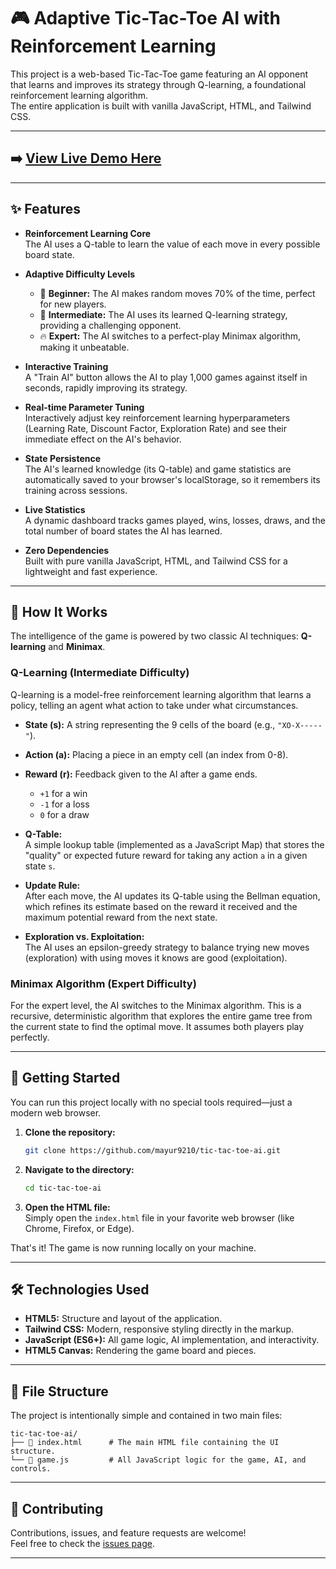 # 🎮 Adaptive Tic-Tac-Toe AI with Reinforcement Learning

This project is a web-based Tic-Tac-Toe game featuring an AI opponent that learns and improves its strategy through Q-learning, a foundational reinforcement learning algorithm.  
The entire application is built with vanilla JavaScript, HTML, and Tailwind CSS.

---

## ➡️ [View Live Demo Here](https://mayur9210.github.io/tic-tac-toe-ai/)

---

## ✨ Features

- **Reinforcement Learning Core**  
  The AI uses a Q-table to learn the value of each move in every possible board state.

- **Adaptive Difficulty Levels**
  - 🌱 **Beginner:** The AI makes random moves 70% of the time, perfect for new players.
  - 🎯 **Intermediate:** The AI uses its learned Q-learning strategy, providing a challenging opponent.
  - 🔥 **Expert:** The AI switches to a perfect-play Minimax algorithm, making it unbeatable.

- **Interactive Training**  
  A "Train AI" button allows the AI to play 1,000 games against itself in seconds, rapidly improving its strategy.

- **Real-time Parameter Tuning**  
  Interactively adjust key reinforcement learning hyperparameters (Learning Rate, Discount Factor, Exploration Rate) and see their immediate effect on the AI's behavior.

- **State Persistence**  
  The AI's learned knowledge (its Q-table) and game statistics are automatically saved to your browser's localStorage, so it remembers its training across sessions.

- **Live Statistics**  
  A dynamic dashboard tracks games played, wins, losses, draws, and the total number of board states the AI has learned.

- **Zero Dependencies**  
  Built with pure vanilla JavaScript, HTML, and Tailwind CSS for a lightweight and fast experience.

---

## 🤖 How It Works

The intelligence of the game is powered by two classic AI techniques: **Q-learning** and **Minimax**.

### Q-Learning (Intermediate Difficulty)

Q-learning is a model-free reinforcement learning algorithm that learns a policy, telling an agent what action to take under what circumstances.

- **State (s):** A string representing the 9 cells of the board (e.g., `"XO-X-----"`).
- **Action (a):** Placing a piece in an empty cell (an index from 0-8).
- **Reward (r):** Feedback given to the AI after a game ends.
  - `+1` for a win
  - `-1` for a loss
  - `0` for a draw

- **Q-Table:**  
  A simple lookup table (implemented as a JavaScript Map) that stores the "quality" or expected future reward for taking any action `a` in a given state `s`.

- **Update Rule:**  
  After each move, the AI updates its Q-table using the Bellman equation, which refines its estimate based on the reward it received and the maximum potential reward from the next state.

- **Exploration vs. Exploitation:**  
  The AI uses an epsilon-greedy strategy to balance trying new moves (exploration) with using moves it knows are good (exploitation).

### Minimax Algorithm (Expert Difficulty)

For the expert level, the AI switches to the Minimax algorithm. This is a recursive, deterministic algorithm that explores the entire game tree from the current state to find the optimal move. It assumes both players play perfectly.

---

## 🚀 Getting Started

You can run this project locally with no special tools required—just a modern web browser.

1. **Clone the repository:**
   ```bash
   git clone https://github.com/mayur9210/tic-tac-toe-ai.git
   ```

2. **Navigate to the directory:**
   ```bash
   cd tic-tac-toe-ai
   ```

3. **Open the HTML file:**  
   Simply open the `index.html` file in your favorite web browser (like Chrome, Firefox, or Edge).

That's it! The game is now running locally on your machine.

---

## 🛠️ Technologies Used

- **HTML5:** Structure and layout of the application.
- **Tailwind CSS:** Modern, responsive styling directly in the markup.
- **JavaScript (ES6+):** All game logic, AI implementation, and interactivity.
- **HTML5 Canvas:** Rendering the game board and pieces.

---

## 📁 File Structure

The project is intentionally simple and contained in two main files:

```
tic-tac-toe-ai/
├── 📄 index.html      # The main HTML file containing the UI structure.
└── 📜 game.js         # All JavaScript logic for the game, AI, and controls.
```

---

## 🤝 Contributing

Contributions, issues, and feature requests are welcome!  
Feel free to check the [issues page](https://github.com/mayur9210/tic-tac-toe-ai/issues).

---
